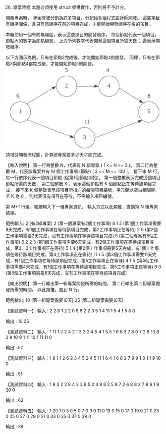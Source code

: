 36. 專案時程
本題必須使用 struct 架構實作，否則將不予計分。

開發專案時，
專案會被分割為許多項目，分配給多組程式設計師開發。
這些項目有順序關係，且只有當順序在前的項目完成，才能開始開發順序在後的項目。

本題使用一個有向無環圖，表示這些項目的開發順序。
每個節點代表一個項目，節點內的數字為節點編號，
上方所列數字代表開發這個項目所需天數；
邊表示開發順序。

以下方圖示為例，只有在節點2完成後，才能開始節點4的開發。
同理，只有在節點3與節點4都完成後，才能開始節點5的開發。
![alt text](image.png)
請根據開發流程圖，計算該專案要多少天才能完成。

【輸入說明】
第一行為整數 N，代表有 N 組專案 ( 1 <= N <= 3 )。
第二行為整數 M，代表該專案共有 M 個工作事項 (節點) ( 2 <= M <= 100 )。
接下來 M 行，每一行依序代表一個項目節點 (從第1個節點開始)，
第一個整數表示完成這個項目節點所需的天數，
第二個整數 K ，表示這個節點有 K 個節點正在等待該項目完成，
接下來 K 個整數表示該項目所指向的每個項目編號，字元間以空白相隔開。
若 K 為 0 ，則代表沒有項目在等待，不需輸入項目編號。

第 M+1 行後，繼續輸入下一組專案資訊，
輸入方式以此類推，直到第 N 組專案結束。

範例輸入:
2 (有2組專案)
2 (第一個專案有2個工作事項)
8 1 2 (第1個工作事項需要8天完成，有1個工作事項在等待該項目完成，第2工作事項正在等待)
2 0 (第2個工作事項需要2天完成，沒有工作事項在等待該項目完成)
5 (第二個專案有5個工作事項)
6 2 2 3 (第1個工作事項需要6天完成，有2個工作事項在等待該項目完成，第2、3工作事項正在等待)
5 1 4 (第2個工作事項需要5天完成，有1個工作事項在等待該項目完成，第4工作事項正在等待)
11 1 5 (第3個工作事項需要11天完成，有1個工作事項在等待該項目完成，第5工作事項正在等待)
4 1 5 (第4個工作事項需要4天完成，有1個工作事項在等待該項目完成，第5工作事項正在等待)
8 0 (第5個工作事項需要8天完成，沒有工作事項在等待該項目完成)

【輸出說明】
第一行輸出第一組專案開發所需的時間。
第二行輸出第二組專案開發所需的時間。
以此類推，直到 N 行。

範例輸出:
10 (第一組專案需要10天)
25 (第二組專案需要10天)

【測試資料一】
輸入 :
2
2
8 1 2
2 0
5
6 2 2 3
5 1 4
11 1 5
4 1 5
8 0

輸出 :
10
25

【測試資料二】
輸入 :
1
11
1 2 2 4
2 1 3
3 2 4 5
4 1 5
5 1 6
6 3 7 8 9
7 2 8 10
8 2 9 10
9 1 11
10 1 11
11 0

輸出 :
57

【測試資料三】
輸入 :
1
9
1 1 2
6 2 3 4
5 2 4 5
11 1 6
4 1 6
8 2 7 9
9 1 8
1 1 9
10 0

輸出 :
51

【測試資料四】
輸入 :
1
8
3 2 2 8
4 2 3 8
5 2 4 8
6 2 5 8
7 2 6 8
8 2 7 8
9 1 8
20 0

輸出 :
62

【測試資料五】
輸入 :
1
20
1 0
3 0
5 0
7 0
9 0
11 0
13 0
15 0
17 0
19 0
21 0
23 0
25 0
27 0
29 0
31 0
33 0
35 0
37 0
39 0

輸出 :
39
